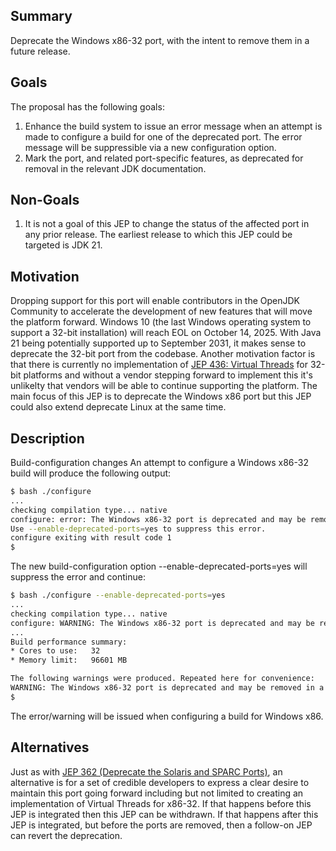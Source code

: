 Summary
-------
 
Deprecate the Windows x86-32 port, with the intent to remove them in a future release.

Goals
-----
The proposal has the following goals: 
1. Enhance the build system to issue an error message when an attempt is made to configure a build for one of the deprecated port. The error message will be suppressible via a new configuration option.
1. Mark the port, and related port-specific features, as deprecated for removal in the relevant JDK documentation.

Non-Goals
---------
1. It is not a goal of this JEP to change the status of the affected port in any prior release. The earliest release to which this JEP could be targeted is JDK 21.

 
Motivation
----------
Dropping support for this port will enable contributors in the OpenJDK Community to accelerate the development of new features that will move the platform forward. Windows 10 (the last Windows operating system to support a 32-bit installation) will reach EOL on October 14, 2025. With Java 21 being potentially supported up to September 2031, it makes sense to deprecate the 32-bit port from the codebase.
Another motivation factor is that there is currently no implementation of [JEP 436: Virtual Threads](https://openjdk.org/jeps/436) for 32-bit platforms and without a vendor stepping forward to implement this it's unlikelty that vendors will be able to continue supporting the platform.
The main focus of this JEP is to deprecate the Windows x86 port but this JEP could also extend deprecate Linux at the same time.

Description
-----------
Build-configuration changes
An attempt to configure a Windows x86-32 build will produce the following output:

```bash
$ bash ./configure
...
checking compilation type... native
configure: error: The Windows x86-32 port is deprecated and may be removed in a future release. \
Use --enable-deprecated-ports=yes to suppress this error.
configure exiting with result code 1
$
```

The new build-configuration option --enable-deprecated-ports=yes will suppress the error and continue:

```bash
$ bash ./configure --enable-deprecated-ports=yes
...
checking compilation type... native
configure: WARNING: The Windows x86-32 port is deprecated and may be removed in a future release.
...
Build performance summary:
* Cores to use:   32
* Memory limit:   96601 MB

The following warnings were produced. Repeated here for convenience:
WARNING: The Windows x86-32 port is deprecated and may be removed in a future release.
$
```

The error/warning will be issued when configuring a build for Windows x86.

Alternatives
-----------

Just as with [JEP 362 (Deprecate the Solaris and SPARC Ports)](https://openjdk.org/jeps/362), an alternative is for a set of credible developers to express a clear desire to maintain this port going forward including but not limited to creating an implementation of Virtual Threads for x86-32. If that happens before this JEP is integrated then this JEP can be withdrawn. If that happens after this JEP is integrated, but before the ports are removed, then a follow-on JEP can revert the deprecation.
